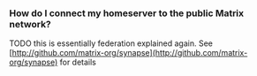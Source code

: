 ### How do I connect my homeserver to the public Matrix network?

TODO this is essentially federation explained again.
See
[http://github.com/matrix-org/synapse](http://github.com/matrix-org/synapse)
for details